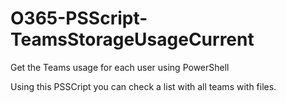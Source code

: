 # O365-PSScript-TeamsStorageUsageCurrent
Get the Teams usage for each user using PowerShell

Using this PSSCript you can check a list with all teams with files.
